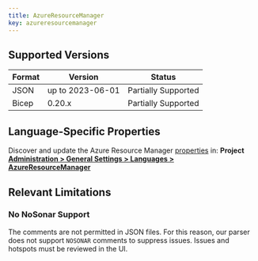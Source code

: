 ```yaml
---
title: AzureResourceManager
key: azureresourcemanager
---
```


## Supported Versions

| Format | Version          | Status              |
|--------|------------------|---------------------|
| JSON   | up to 2023-06-01 | Partially Supported |
| Bicep  | 0.20.x           | Partially Supported |

## Language-Specific Properties

Discover and update the Azure Resource Manager [properties](/analysis/analysis-parameters/) in: **<!-- sonarcloud -->Project <!-- /sonarcloud -->[Administration > General Settings > Languages > AzureResourceManager](/#sonarqube-admin#/admin/settings?category=AzureResourceManager)**

## Relevant Limitations

### No NoSonar Support

The comments are not permitted in JSON files. For this reason, our parser does not support `NOSONAR` comments to suppress issues. Issues and hotspots must be reviewed in the UI.

